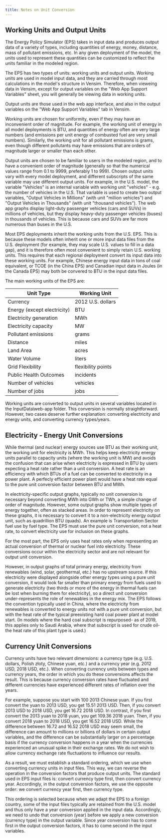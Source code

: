 ```yaml
---
title: Notes on Unit Conversion
---
```

## Working Units and Output Units

The Energy Policy Simulator (EPS) takes in input data and produces output data of a variety of types, including quantities of energy, money, distance, mass of pollutant emissions, etc.  In any given deployment of the model, the units used to represent these quantities can be customized to reflect the units familiar in the modeled region.

The EPS has two types of units: working units and output units.  Working units are used in model input data, and they are carried through most calculations in the model's structure in Vensim.  Therefore, when vieweing data in Vensim, except for output variables on the "Web App Support Variables" sheet, you will generally be viewing data in working units.

Output units are those used in the web app interface, and also in the output variables on the "Web App Support Variables" tab in Vensim.

Working units are chosen for uniformity, even if they may have an inconvenient order of magnitude.  For example, the working unit of energy in all model deployments is BTU, and quantities of energy often are very large numbers (and emissions per unit energy of combusted fuel are very small numbers).  Similarly, the working unit for all pollutant emissions is grams, even though different pollutants may have emissions that are orders of magnitude larger or smaller than each other.

Output units are chosen to be familiar to users in the modeled region, and to have a convenient order of magnitude (generally so that the numerical values range from 0.1 to 9999, preferably 1 to 999).  Chosen output units vary with every model deployment, and different subscripts of the same variable may use different output units.  For example, in the U.S. model, the variable "Vehicles" is an internal variable with working unit "vehicles" - e.g. the number of vehicles in the U.S.  That variable is used to create two output variables, "Output Vehicles in Millions" (with unit "million vehicles") and "Output Vehicles in Thousands" (with unit "thousand vehicles").  The web app graphs display light-duty passenger vehicles (cars and SUVs) in millions of vehicles, but they display heavy-duty passenger vehicles (buses) in thousands of vehicles.  This is because cars and SUVs are far more numerous than buses in the U.S.

Most EPS deployments inherit the working units from the U.S. EPS.  This is because these models often inherit one or more input data files from the U.S. deployment (for example, they may scale U.S. values to fill in a data gap), and it is therefore often most convenient to simply retain U.S. working units.  This requires that each regional deployment convert its input data into these working units.  For example, Chinese energy input data in tons of coal equivalent, or TCOE (in the China EPS) and Canadian input data in Joules (in the Canada EPS) may both be convered to BTU in the input data files.

The main working units of the EPS are:

|Unit Type|Working Unit|
|-|-|
|Currency|2012 U.S. dollars|
|Energy (except electricity)|BTU|
|Electricity generation|MWh|
|Electricity capacity|MW|
|Pollutant emissions|grams|
|Distance|miles|
|Land Area|acres|
|Water Volume|liters|
|Grid Flexibility|flexibility points|
|Public Health Outcomes|incidents|
|Number of vehicles|vehicles|
|Number of jobs|jobs|

Working units are converted to output units in several variables located in the InputData\web-app folder.  This conversion is normally straightforward.  However, two cases deserve further explanation: converting electricity and energy units, and converting currency types/years.

## Electricity - Energy Unit Conversions

While thermal (and nuclear) energy sources use BTU as their working unit, the working unit for electricity is MWh.  This helps keep electricity energy units parallel to capacity units (where the working unit is MW) and avoids the confusion that can arise when electricity is expressed in BTU by users expecting a heat rate rather than a unit conversion.  A heat rate is an efficiency with which BTUs of a fuel can be converted to electricity in a power plant.  A perfecly efficient power plant would have a heat rate equal to the pure unit conversion factor between BTU and MWh.

In electricity-specific output graphs, typically no unit conversion is necessary beyond converting MWh into GWh or TWh, a simple change of order of magnitude.  However, some output graphs show multiple types of energy together, often as stacked areas.  In order to represent electricity on these graphs, it is necessary to convert it to a non-electricity energy output unit, such as quadrillion BTU (quads).  An example is Transportation Sector fuel use by fuel type.  The EPS must use the pure unit conversion, not a heat rate, to convert electricity use for inclusion on these graphs.

For the most part, the EPS only uses heat rates only when representing an actual conversion of thermal or nuclear fuel into electricity.  These conversions occur within the electricity sector and are not relevant for output unit conversion.

However, in output graphs of total primary energy, electricity from renewables (wind, solar, geothermal, etc.) has no upstream source.  If this electricity were displayed alongside other energy types using a pure unit conversion, it would look far smaller than primary energy from fuels used to generate electricity (two thirds or more of the energy in thermal fuels can be lost when burning them for electricity), so a direct unit conversion under-represents the role of renewables in the energy mix.  The EPS follows the convention typically used in China, where the electricity from renewables is converted to energy units not with a pure unit conversion, but with the heat rate of the typical preexisting hard coal power plant at model start.  (In models where the hard coal subscript is repurposed- as of 2019, this applies only to Saudi Arabia, where that subscript is used for crude oil- the heat rate of this plant type is used.)

## Currency Unit Conversions

Currency units have two relevant dimensions: a currency type (e.g. U.S. dollars, Polish złoty, Chinese yuan, etc.) and a currency year (e.g. 2012 USD, 2018 USD, etc.).  When converting currency units between types and currency years, the order in which you do these conversions affects the result.  This is because currency conversion rates have fluctuated and different currencies have experienced different rates of inflation over the years.

For example, suppose you start with 100 2013 Chinese yuan.  If you first convert the yuan to 2013 USD, you get 15.51 2013 USD.  Then, if you convert 2013 USD to 2018 USD, you get 16.72 2018 USD.  In contrast, if you first convert the 2013 yuan to 2018 yuan, you get 109.36 2018 yuan.  Then, if you convert 2018 yuan to 2018 USD, you get 16.52 2018 USD.  While the difference between 16.72 and 16.52 2018 USD may seem small, the difference can amount to millions or billions of dollars in certain output variables, and the difference can be substantially larger on a percentage basis if the currency conversion happens in a year when the currencies experienced an unusual spike in their exchange rates.  We do not wish to allow currency exchange rate fluctuations to influence our results.

As a result, we must establish a standard ordering, which we use when converting currency units in input files.  This way, we can reverse the operation in the conversion factors that produce output units.  The standard used in EPS input files is: convert currency type first, then convert currency year.  Accordingly, in the output conversion factors, we use the opposite order: we convert currency year first, then currency type.

This ordering is selected because when we adapt the EPS to a foreign country, some of the input files typically are retained from the U.S. model and thus only have a year conversion applied in the input data.  Accordingly, we need to undo that conversion (year) before we apply a new conversion (currency type) in the output variable.  Since year conversion has to come first in the output conversion factors, it has to come second in the input variables.

